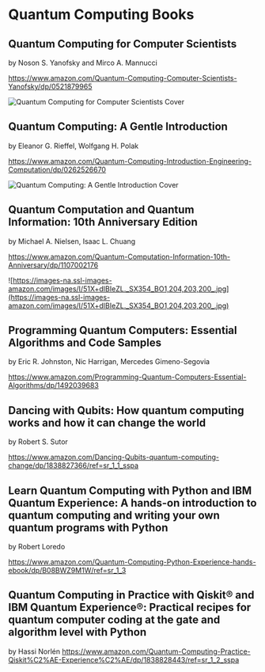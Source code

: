 # Quantum Computing Books

## Quantum Computing for Computer Scientists

by Noson S. Yanofsky and Mirco A. Mannucci

https://www.amazon.com/Quantum-Computing-Computer-Scientists-Yanofsky/dp/0521879965

![Quantum Computing for Computer Scientists Cover](https://images-na.ssl-images-amazon.com/images/I/511jnKaGKaL._SX327_BO1,204,203,200_.jpg)

## Quantum Computing: A Gentle Introduction

by Eleanor G. Rieffel, Wolfgang H. Polak

https://www.amazon.com/Quantum-Computing-Introduction-Engineering-Computation/dp/0262526670

![Quantum Computing: A Gentle Introduction Cover](https://images-na.ssl-images-amazon.com/images/I/51fzFRO+r3L._SX258_BO1,204,203,200_.jpg)

## Quantum Computation and Quantum Information: 10th Anniversary Edition

by Michael A. Nielsen, Isaac L. Chuang

https://www.amazon.com/Quantum-Computation-Information-10th-Anniversary/dp/1107002176

![https://images-na.ssl-images-amazon.com/images/I/51X+dIBIeZL._SX354_BO1,204,203,200_.jpg](https://images-na.ssl-images-amazon.com/images/I/51X+dIBIeZL._SX354_BO1,204,203,200_.jpg)

## Programming Quantum Computers: Essential Algorithms and Code Samples

by Eric R. Johnston, Nic Harrigan, Mercedes Gimeno-Segovia

https://www.amazon.com/Programming-Quantum-Computers-Essential-Algorithms/dp/1492039683

## Dancing with Qubits: How quantum computing works and how it can change the world

by Robert S. Sutor 

https://www.amazon.com/Dancing-Qubits-quantum-computing-change/dp/1838827366/ref=sr_1_1_sspa

## Learn Quantum Computing with Python and IBM Quantum Experience: A hands-on introduction to quantum computing and writing your own quantum programs with Python

by Robert Loredo

https://www.amazon.com/Quantum-Computing-Python-Experience-hands-ebook/dp/B08BWZ9M1W/ref=sr_1_3

## Quantum Computing in Practice with Qiskit® and IBM Quantum Experience®: Practical recipes for quantum computer coding at the gate and algorithm level with Python
by Hassi Norlén
https://www.amazon.com/Quantum-Computing-Practice-Qiskit%C2%AE-Experience%C2%AE/dp/1838828443/ref=sr_1_2_sspa
